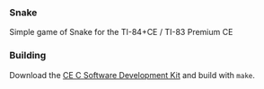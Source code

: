 ### Snake

Simple game of Snake for the TI-84+CE / TI-83 Premium CE

### Building

Download the [CE C Software Development Kit](https://github.com/CE-Programming/toolchain/releases/latest) and build with `make`.
